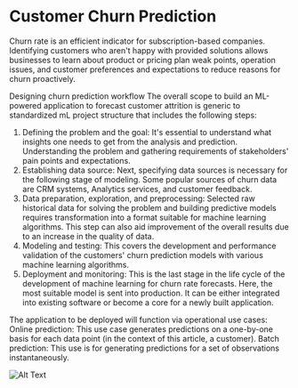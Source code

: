 # **Customer Churn Prediction**

Churn rate is an efficient indicator for subscription-based companies. Identifying customers who aren't happy with provided solutions allows businesses to learn about product or pricing plan weak points, operation issues, and customer preferences and expectations to reduce reasons for churn proactively.

Designing churn prediction workflow
The overall scope to build an ML-powered application to forecast customer attrition is generic to standardized mL project structure that includes the following steps:

1. Defining the problem and the goal: It's essential to understand what insights one needs to get from the analysis and prediction. Understanding the problem and gathering requirements of stakeholders' pain points and expectations.
2. Establishing data source: Next, specifying data sources is necessary for the following stage of modeling. Some popular sources of churn data are CRM systems, Analytics services, and customer feedback.
3. Data preparation, exploration, and preprocessing: Selected raw historical data for solving the problem and building predictive models requires transformation into a format suitable for machine learning algorithms. This step can also aid improvement of the overall results due to an increase in the quality of data.
4. Modeling and testing: This covers the development and performance validation of the customers' churn prediction models with various machine learning algorithms.
5. Deployment and monitoring: This is the last stage in the life cycle of the development of machine learning for churn rate forecasts. Here, the most suitable model is sent into production. It can be either integrated into existing software or become a core for a newly built application.


The application to be deployed will function via operational use cases:
Online prediction: This use case generates predictions on a one-by-one basis for each data point (in the context of this article, a customer).
Batch prediction: This use is for generating predictions for a set of observations instantaneously.

![Alt Text](streamlit-app.gif)
